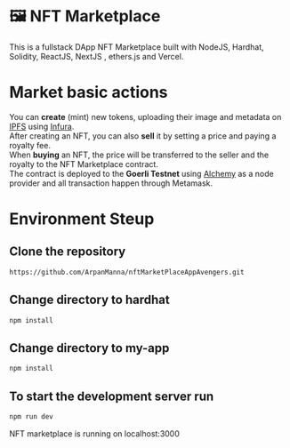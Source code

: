 # 🖼️ NFT Marketplace
This is a fullstack DApp NFT Marketplace built  with NodeJS, Hardhat, Solidity, ReactJS, NextJS , ethers.js and Vercel.

# Market basic actions

You can **create** (mint) new tokens, uploading their image and metadata on [IPFS](https://ipfs.io/) using [Infura](https://infura.io/).  
After creating an NFT, you can also **sell** it by setting a price and paying a royalty fee.  
When **buying** an NFT, the price will be transferred to the seller and the royalty to the NFT Marketplace contract.  
The contract is deployed to the **Goerli Testnet** using [Alchemy](https://www.alchemy.com/) as a node provider and all transaction happen through Metamask. 

# Environment Steup 
## Clone the repository
```sh
https://github.com/ArpanManna/nftMarketPlaceAppAvengers.git
```
## Change directory to hardhat 
```sh
npm install
```
## Change directory to my-app
```sh
npm install
```
## To start the development server run 
```sh
npm run dev
```
NFT marketplace is running on localhost:3000